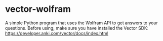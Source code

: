 # vector-wolfram
A simple Python program that uses the Wolfram API to get answers to your questions. Before using, make sure you have installed the Vector SDK: https://developer.anki.com/vector/docs/index.html 

